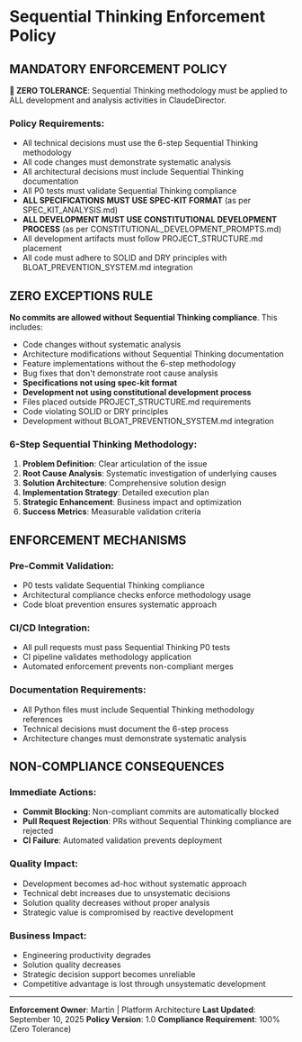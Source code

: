 # Sequential Thinking Enforcement Policy

## MANDATORY ENFORCEMENT POLICY

**🚨 ZERO TOLERANCE**: Sequential Thinking methodology must be applied to ALL development and analysis activities in ClaudeDirector.

### Policy Requirements:
- All technical decisions must use the 6-step Sequential Thinking methodology
- All code changes must demonstrate systematic analysis
- All architectural decisions must include Sequential Thinking documentation
- All P0 tests must validate Sequential Thinking compliance
- **ALL SPECIFICATIONS MUST USE SPEC-KIT FORMAT** (as per SPEC_KIT_ANALYSIS.md)
- **ALL DEVELOPMENT MUST USE CONSTITUTIONAL DEVELOPMENT PROCESS** (as per CONSTITUTIONAL_DEVELOPMENT_PROMPTS.md)
- All development artifacts must follow PROJECT_STRUCTURE.md placement
- All code must adhere to SOLID and DRY principles with BLOAT_PREVENTION_SYSTEM.md integration

## ZERO EXCEPTIONS RULE

**No commits are allowed without Sequential Thinking compliance**. This includes:
- Code changes without systematic analysis
- Architecture modifications without Sequential Thinking documentation
- Feature implementations without the 6-step methodology
- Bug fixes that don't demonstrate root cause analysis
- **Specifications not using spec-kit format**
- **Development not using constitutional development process**
- Files placed outside PROJECT_STRUCTURE.md requirements
- Code violating SOLID or DRY principles
- Development without BLOAT_PREVENTION_SYSTEM.md integration

### 6-Step Sequential Thinking Methodology:
1. **Problem Definition**: Clear articulation of the issue
2. **Root Cause Analysis**: Systematic investigation of underlying causes
3. **Solution Architecture**: Comprehensive solution design
4. **Implementation Strategy**: Detailed execution plan
5. **Strategic Enhancement**: Business impact and optimization
6. **Success Metrics**: Measurable validation criteria

## ENFORCEMENT MECHANISMS

### Pre-Commit Validation:
- P0 tests validate Sequential Thinking compliance
- Architectural compliance checks enforce methodology usage
- Code bloat prevention ensures systematic approach

### CI/CD Integration:
- All pull requests must pass Sequential Thinking P0 tests
- CI pipeline validates methodology application
- Automated enforcement prevents non-compliant merges

### Documentation Requirements:
- All Python files must include Sequential Thinking methodology references
- Technical decisions must document the 6-step process
- Architecture changes must demonstrate systematic analysis

## NON-COMPLIANCE CONSEQUENCES

### Immediate Actions:
- **Commit Blocking**: Non-compliant commits are automatically blocked
- **Pull Request Rejection**: PRs without Sequential Thinking compliance are rejected
- **CI Failure**: Automated validation prevents deployment

### Quality Impact:
- Development becomes ad-hoc without systematic approach
- Technical debt increases due to unsystematic decisions
- Solution quality decreases without proper analysis
- Strategic value is compromised by reactive development

### Business Impact:
- Engineering productivity degrades
- Solution quality decreases
- Strategic decision support becomes unreliable
- Competitive advantage is lost through unsystematic development

---

**Enforcement Owner**: Martin | Platform Architecture
**Last Updated**: September 10, 2025
**Policy Version**: 1.0
**Compliance Requirement**: 100% (Zero Tolerance)

